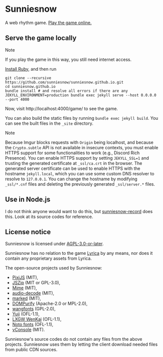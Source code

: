 # Sunniesnow

A web rhythm game.
[Play the game online.](https://sunniesnow.github.io/game)

## Serve the game locally

> [!NOTE]
> If you play the game in this way, you still need internet access.

[Install Ruby](https://www.ruby-lang.org/en/documentation/installation), and then run

```shell
git clone --recursive https://github.com/sunniesnow/sunniesnow.github.io.git
cd sunniesnow.github.io
bundle install # and resolve all errors if there are any
JEKYLL_ENVIRONMENT=production bundle exec jekyll serve --host 0.0.0.0 --port 4000
```

Now, visit http://localhost:4000/game/ to see the game.

You can also build the static files by running `bundle exec jekyll build`.
You can see the built files in the `_site` directory.

> [!NOTE]
> Because Imgur blocks requests with `Origin` being localhost,
> and because the `Crypto.subtle` API is not available in insecure contexts,
> you must enable HTTPS support for some functionalities to work
> (e.g., Discord Rich Presence).
> You can enable HTTPS support by setting `JEKYLL_SSL=1` and trusting the generated certificate at `_ssl/ca.crt` in the browser.
> The generated server certificate can be used to enable HTTPS
> with the hostname `jekyll.local`,
> which you can use some custom DNS resolver to resolve to `127.0.0.1`.
> You can change the hostname by modifying `_ssl/*.cnf` files
> and deleting the previously generated `_ssl/server.*` files.

## Use in Node.js

I do not think anyone would want to do this,
but [sunniesnow-record](https://github.com/sunniesnow/sunniesnow-record) does this.
Look at its source codes for reference.

## License notice

Sunniesnow is licensed under
[AGPL-3.0-or-later](https://www.gnu.org/licenses/agpl-3.0.en.html).

Sunniesnow has no relation to the game
[Lyrica](https://lyricagame.wixsite.com/lyricagame)
by any means,
nor does it contain any proprietary assets from Lyrica.

The open-source projects used by Sunniesnow:

- [PixiJS](https://pixijs.com) (MIT),
- [JSZip](https://stuk.github.io/jszip) (MIT or GPL-3.0),
- [Mime](https://www.skypack.dev/view/mime) (MIT),
- [audio-decode](https://github.com/audiojs/audio-decode) (MIT),
- [marked](https://marked.js.org) (MIT),
- [DOMPurify](https://github.com/cure53/DOMPurify) (Apache-2.0 or MPL-2.0),
- [wangfonts](http://code.google.com/p/wangfonts) (GPL-2.0),
- [Yuji](https://github.com/Kinutafontfactory/Yuji) (OFL-1.1),
- [LXGW WenKai](https://github.com/lxgw/LxgwWenKai) (OFL-1.1),
- [Noto fonts](https://fonts.google.com/noto/use) (OFL-1.1),
- [vConsole](https://github.com/Tencent/vConsole) (MIT).

Sunniesnow's source codes do not contain any files from the above projects.
Sunniesnow uses them by letting the client download needed files
from public CDN sources.
